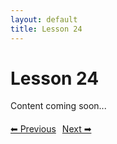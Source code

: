 ```yaml
---
layout: default
title: Lesson 24
---
```


# Lesson 24

Content coming soon...

<div style="margin-top: 20px;">
<a href="/docs/Advanced/Lessons/lesson_23.md" style="margin-right: 10px;">⬅ Previous</a><a href="/docs/Advanced/Lessons/lesson_25.md">Next ➡</a>
</div>
